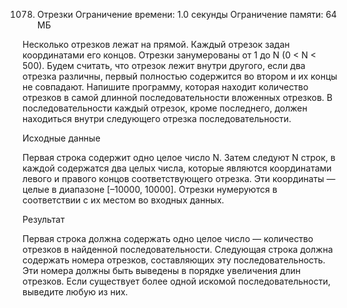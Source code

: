 1078. Отрезки
Ограничение времени: 1.0 секунды
Ограничение памяти: 64 МБ

Несколько отрезков лежат на прямой. Каждый отрезок задан координатами его концов. Отрезки занумерованы от 1 до N (0 < N < 500). Будем считать, что отрезок лежит внутри другого, если два отрезка различны, первый полностью содержится во втором и их концы не совпадают. Напишите программу, которая находит количество отрезков в самой длинной последовательности вложенных отрезков. В последовательности каждый отрезок, кроме последнего, должен находиться внутри следующего отрезка последовательности.

Исходные данные

Первая строка содержит одно целое число N. Затем следуют N строк, в каждой содержатся два целых числа, которые являются координатами левого и правого концов соответствующего отрезка. Эти координаты — целые в диапазоне [–10000, 10000]. Отрезки нумеруются в соответствии с их местом во входных данных.

Результат

Первая строка должна содержать одно целое число — количество отрезков в найденной последовательности. Следующая строка должна содержать номера отрезков, составляющих эту последовательность. Эти номера должны быть выведены в порядке увеличения длин отрезков. Если существует более одной искомой последовательности, выведите любую из них.
